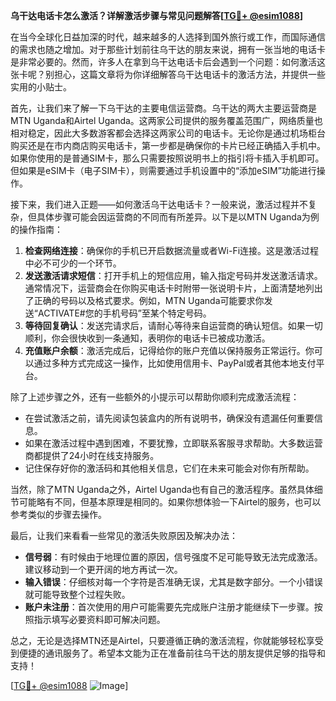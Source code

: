 **乌干达电话卡怎么激活？详解激活步骤与常见问题解答[[TG💪+ @esim1088](https://t.me/s/esim1088)]**

在当今全球化日益加深的时代，越来越多的人选择到国外旅行或工作，而国际通信的需求也随之增加。对于那些计划前往乌干达的朋友来说，拥有一张当地的电话卡是非常必要的。然而，许多人在拿到乌干达电话卡后会遇到一个问题：如何激活这张卡呢？别担心，这篇文章将为你详细解答乌干达电话卡的激活方法，并提供一些实用的小贴士。

首先，让我们来了解一下乌干达的主要电信运营商。乌干达的两大主要运营商是MTN Uganda和Airtel Uganda。这两家公司提供的服务覆盖范围广，网络质量也相对稳定，因此大多数游客都会选择这两家公司的电话卡。无论你是通过机场柜台购买还是在市内商店购买电话卡，第一步都是确保你的卡片已经正确插入手机中。如果你使用的是普通SIM卡，那么只需要按照说明书上的指引将卡插入手机即可。但如果是eSIM卡（电子SIM卡），则需要通过手机设置中的“添加eSIM”功能进行操作。

接下来，我们进入正题——如何激活乌干达电话卡？一般来说，激活过程并不复杂，但具体步骤可能会因运营商的不同而有所差异。以下是以MTN Uganda为例的操作指南：

1. **检查网络连接**：确保你的手机已开启数据流量或者Wi-Fi连接。这是激活过程中必不可少的一个环节。
2. **发送激活请求短信**：打开手机上的短信应用，输入指定号码并发送激活请求。通常情况下，运营商会在你购买电话卡时附带一张说明卡片，上面清楚地列出了正确的号码以及格式要求。例如，MTN Uganda可能要求你发送“ACTIVATE#您的手机号码”至某个特定号码。
3. **等待回复确认**：发送完请求后，请耐心等待来自运营商的确认短信。如果一切顺利，你会很快收到一条通知，表明你的电话卡已被成功激活。
4. **充值账户余额**：激活完成后，记得给你的账户充值以保持服务正常运行。你可以通过多种方式完成这一操作，比如使用信用卡、PayPal或者其他本地支付平台。

除了上述步骤之外，还有一些额外的小提示可以帮助你顺利完成激活流程：

- 在尝试激活之前，请先阅读包装盒内的所有说明书，确保没有遗漏任何重要信息。
- 如果在激活过程中遇到困难，不要犹豫，立即联系客服寻求帮助。大多数运营商都提供了24小时在线支持服务。
- 记住保存好你的激活码和其他相关信息，它们在未来可能会对你有所帮助。

当然，除了MTN Uganda之外，Airtel Uganda也有自己的激活程序。虽然具体细节可能略有不同，但基本原理是相同的。如果你想体验一下Airtel的服务，也可以参考类似的步骤去操作。

最后，让我们来看看一些常见的激活失败原因及解决办法：

- **信号弱**：有时候由于地理位置的原因，信号强度不足可能导致无法完成激活。建议移动到一个更开阔的地方再试一次。
- **输入错误**：仔细核对每一个字符是否准确无误，尤其是数字部分。一个小错误就可能导致整个过程失败。
- **账户未注册**：首次使用的用户可能需要先完成账户注册才能继续下一步骤。按照指示填写必要资料即可解决问题。

总之，无论是选择MTN还是Airtel，只要遵循正确的激活流程，你就能够轻松享受到便捷的通讯服务了。希望本文能为正在准备前往乌干达的朋友提供足够的指导和支持！

[[TG💪+ @esim1088](https://t.me/s/esim1088) ![Image](https://i.postimg.cc/4NQfJmqS/Snipaste-2025-05-13-00-14-12.png)]